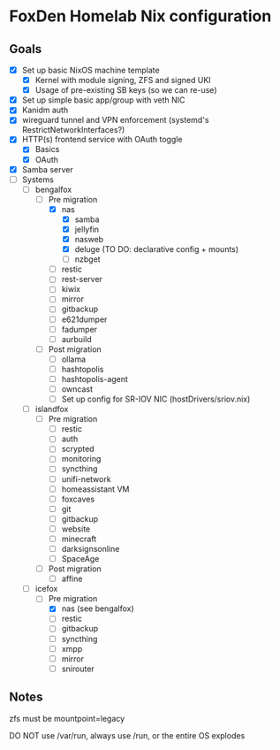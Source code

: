 # FoxDen Homelab Nix configuration

## Goals

- [x] Set up basic NixOS machine template
	- [x] Kernel with module signing, ZFS and signed UKI
	- [x] Usage of pre-existing SB keys (so we can re-use)
- [x] Set up simple basic app/group with veth NIC
- [x] Kanidm auth
- [x] wireguard tunnel and VPN enforcement (systemd's RestrictNetworkInterfaces?)
- [x] HTTP(s) frontend service with OAuth toggle
	- [x] Basics
	- [x] OAuth
- [x] Samba server
- [ ] Systems
	- [ ] bengalfox
		- [ ] Pre migration
			- [x] nas
				- [x] samba
				- [x] jellyfin
				- [x] nasweb
				- [x] deluge (TO DO: declarative config + mounts)
				- [ ] nzbget
			- [ ] restic
			- [ ] rest-server
			- [ ] kiwix
			- [ ] mirror
			- [ ] gitbackup
			- [ ] e621dumper
			- [ ] fadumper
			- [ ] aurbuild
		- [ ] Post migration
			- [ ] ollama
			- [ ] hashtopolis
			- [ ] hashtopolis-agent
			- [ ] owncast
			- [ ] Set up config for SR-IOV NIC (hostDrivers/sriov.nix)
	- [ ] islandfox
		- [ ] Pre migration
			- [ ] restic
			- [ ] auth
			- [ ] scrypted
			- [ ] monitoring
			- [ ] syncthing
			- [ ] unifi-network
			- [ ] homeassistant VM
			- [ ] foxcaves
			- [ ] git
			- [ ] gitbackup
			- [ ] website
			- [ ] minecraft
			- [ ] darksignsonline
			- [ ] SpaceAge
		- [ ] Post migration
			- [ ] affine
	- [ ] icefox
		- [ ] Pre migration
			- [x] nas (see bengalfox)
			- [ ] restic
			- [ ] gitbackup
			- [ ] syncthing
			- [ ] xmpp
			- [ ] mirror
			- [ ] snirouter

## Notes

zfs must be mountpoint=legacy

DO NOT use /var/run, always use /run, or the entire OS explodes
